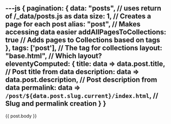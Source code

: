 ---js
{
    pagination: {
        data: "posts", // uses return of /_data/posts.js as data
        size: 1, // Creates a page for each post
        alias: "post", // Makes accessing data easier
        addAllPagesToCollections: true // Adds pages to Collections based on tags
    },
    tags: ['post'], // The tag for collections
    layout: "base.html", // Which layout?
    eleventyComputed: {
        title: data => data.post.title, // Post title from data
        description: data => data.post.description, // Post description from data
        permalink: data => `/post/${data.post.slug.current}/index.html`, // Slug and permalink creation
    }
}
---

{{ post.body }}

